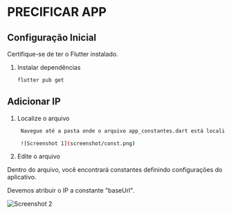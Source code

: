 # PRECIFICAR APP

## Configuração Inicial

Certifique-se de ter o Flutter instalado.

1. Instalar dependências
    ```bash
    flutter pub get
    ```

## Adicionar IP

1. Localize o arquivo
   ```bash
    Navegue até a pasta onde o arquivo app_constantes.dart está localizado.

    ![Screenshot 1](screenshot/const.png)
    ```

2. Edite o arquivo

  Dentro do arquivo, você encontrará constantes definindo configurações do aplicativo. 

  Devemos atribuir o IP a constante "baseUrl".

  ![Screenshot 2](screenshot/ip.png)

